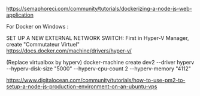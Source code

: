 
https://semaphoreci.com/community/tutorials/dockerizing-a-node-js-web-application

For Docker on Windows :

SET UP A NEW EXTERNAL NETWORK SWITCH:
First in Hyper-V Manager, create "Commutateur Virtuel"
https://docs.docker.com/machine/drivers/hyper-v/

(Replace virtualbox by hyperv)
docker-machine create dev2 --driver hyperv --hyperv-disk-size "5000" --hyperv-cpu-count 2 --hyperv-memory "4112"



https://www.digitalocean.com/community/tutorials/how-to-use-pm2-to-setup-a-node-js-production-environment-on-an-ubuntu-vps
